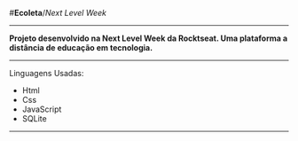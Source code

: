 #**Ecoleta**/*Next Level Week*
***
**Projeto desenvolvido na Next Level Week da Rocktseat. Uma plataforma a distância de educação em tecnologia.**
***
Linguagens Usadas:
* Html
* Css
* JavaScript
* SQLite
***


